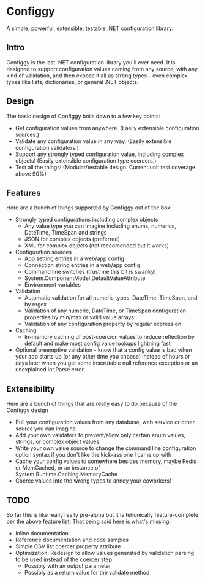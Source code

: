 # Configgy

A simple, powerful, extensible, testable .NET configuration library.

## Intro

Configgy is the last .NET configuration library you'll ever need. It is designed to support configuration values coming from any source, with any kind of validation, and then expose it all as strong types - even complex types like lists, dictionaries, or general .NET objects.

## Design

The basic design of Configgy boils down to a few key points:

  * Get configuration values from anywhere. (Easily extensible configuration sources.)
  * Validate any configuration value in any way. (Easily extensible configuration validators.)
  * Support any strongly typed configuration value, including complex objects! (Easily extensible configuration type coercers.)
  * Test all the things! (Modular/testable design. Current unit test coverage above 90%)

## Features

Here are a bunch of things supported by Configgy out of the box:

  * Strongly typed configurations including complex objects
      * Any value type you can imagine including enums, numerics, DateTime, TimeSpan and strings
      * JSON for complex objects (preferred)
      * XML for complex objects (not reccomended but it works)
  * Configuration sources
      * App setting entries in a web/app config
      * Connection string entries in a web/app config
      * Command line switches (trust me this bit is swanky)
      * System.ComponentModel.DefaultValueAttribute
      * Environment variables
  * Validation
      * Automatic validation for all numeric types, DateTime, TimeSpan, and by regex
      * Validation of any numeric, DateTime, or TimeSpan configuration properties by min/max or valid value arrays
      * Validation of any configuration property by regular expression
  * Caching
      * In-memory caching of post-coercion values to reduce reflection by default and make most config value lookups lightning fast
  * Optional preemptive validation - know that a config value is bad when your app starts up (or any other time you choose) instead of hours or days later when you get some inscrutable null reference exception or an unexplained int.Parse error.

## Extensibility

Here are a bunch of things that are really easy to do because of the Configgy design

  * Pull your configuration values from any database, web service or other source you can imagine
  * Add your own validators to prevent/allow only certain enum values, strings, or complex object values
  * Write your own value source to change the command line configuration option syntax if you don't like the kick-ass one I came up with
  * Cache your config values to somewhere besides memory, maybe Redis or MemCached, or an instance of System.Runtime.Caching.MemoryCache
  * Coerce values into the wrong types to annoy your coworkers!

## TODO

So far this is like really really pre-alpha but it is tehcnically feature-complete per the above feature list. That being said here is what's missing:

  * Inline documentation
  * Reference documentation and code samples
  * Simple CSV list coercer property attribute
  * Optimization: Redesign to allow values generated by validation parsing to be used instead of the coercer step
    * Possibly with an output parameter
    * Possibly as a return value for the validate method
